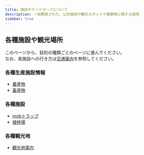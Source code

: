 ```yaml
---
title: 施設やランドマークについて
description: 一般開放された、公共施設や観光スポットや建築物に関する説明
sidebar: true
---
```


## 各種施設や観光場所
このページから、目的の種類ごとのページに進んでください。  
なお、各施設への行き方は[交通案内](/transports/about-transports)を参照してください。

### 各種生産施設情報
- [農産物](farm)
- [畜産物](ranch)

### 各種施設
- [mobトラップ](mobtrap)
- [植林場](wood)

### 各種観光地
- [観光地案内](tourism)
